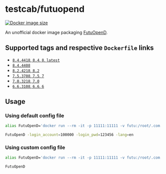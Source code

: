 # testcab/futuopend

[![Docker image size](https://badgen.net/docker/size/testcab/futuopend)](https://hub.docker.com/r/testcab/futuopend)

An unofficial docker image packaging [FutuOpenD](https://www.futunn.com/download/OpenAPI).


## Supported tags and respective `Dockerfile` links

* [`8.4.4418`, `8.4`, `8`, `latest`](https://github.com/testcab/docker-futuopend/blob/main/Dockerfile)
* [`8.4.4408`](https://github.com/testcab/docker-futuopend/blob/8.4.4408/Dockerfile)
* [`8.2.4218`, `8.2`](https://github.com/testcab/docker-futuopend/blob/8.2/Dockerfile)
* [`7.5.3708`, `7.5`, `7`](https://github.com/testcab/docker-futuopend/blob/7.5/Dockerfile)
* [`7.0.3218`, `7.0`](https://github.com/testcab/docker-futuopend/blob/7.0/Dockerfile)
* [`6.6.3108`, `6.6`, `6`](https://github.com/testcab/docker-futuopend/blob/6/Dockerfile)


## Usage

### Using default config file

```sh
alias FutuOpenD='docker run --rm -it -p 11111:11111 -v futu:/root/.com.futunn.FutuOpenD testcab/futuopend'

FutuOpenD -login_account=100000 -login_pwd=123456 -lang=en
```

### Using custom config file

```sh
alias FutuOpenD='docker run --rm -it -p 11111:11111 -v futu:/root/.com.futunn.FutuOpenD -v "$(PWD)"/FutuOpenD.xml:/opt/FutuOpenD/FutuOpenD.xml testcab/futuopend'

FutuOpenD
```

